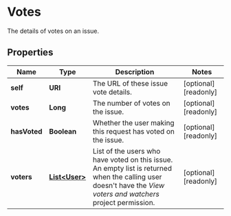 

# Votes

The details of votes on an issue.
## Properties

Name | Type | Description | Notes
------------ | ------------- | ------------- | -------------
**self** | **URI** | The URL of these issue vote details. |  [optional] [readonly]
**votes** | **Long** | The number of votes on the issue. |  [optional] [readonly]
**hasVoted** | **Boolean** | Whether the user making this request has voted on the issue. |  [optional] [readonly]
**voters** | [**List&lt;User&gt;**](User.md) | List of the users who have voted on this issue. An empty list is returned when the calling user doesn&#39;t have the *View voters and watchers* project permission. |  [optional] [readonly]



